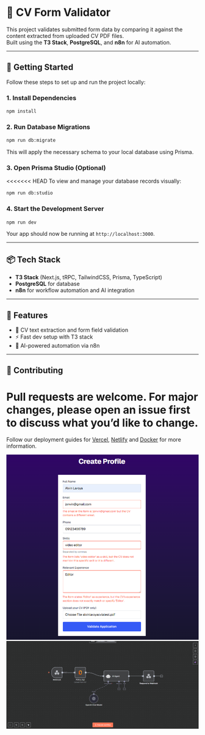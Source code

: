 # 📝 CV Form Validator

This project validates submitted form data by comparing it against the content extracted from uploaded CV PDF files.  
Built using the **T3 Stack**, **PostgreSQL**, and **n8n** for AI automation.

---

## 🚀 Getting Started

Follow these steps to set up and run the project locally:

### 1. Install Dependencies

```bash
npm install
```

### 2. Run Database Migrations

```bash
npm run db:migrate
```

This will apply the necessary schema to your local database using Prisma.

### 3. Open Prisma Studio (Optional)

<<<<<<< HEAD
To view and manage your database records visually:

```bash
npm run db:studio
```

### 4. Start the Development Server

```bash
npm run dev
```

Your app should now be running at `http://localhost:3000`.

---

## 📦 Tech Stack

- **T3 Stack** (Next.js, tRPC, TailwindCSS, Prisma, TypeScript)
- **PostgreSQL** for database
- **n8n** for workflow automation and AI integration

---

## 🧠 Features

- 🧾 CV text extraction and form field validation
- ⚡ Fast dev setup with T3 stack
- 🔌 AI-powered automation via n8n

---

## 🙌 Contributing

Pull requests are welcome. For major changes, please open an issue first to discuss what you’d like to change.
=======
Follow our deployment guides for [Vercel](https://create.t3.gg/en/deployment/vercel), [Netlify](https://create.t3.gg/en/deployment/netlify) and [Docker](https://create.t3.gg/en/deployment/docker) for more information.

![App Screenshot](./public/n8n-cv-form-validation1.png)
![App Screenshot](./public/n8n-cv-form-validation-workflow.png)
